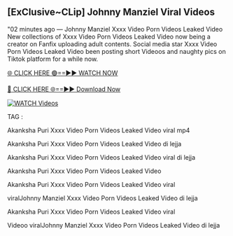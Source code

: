 ## [ExClusive~CLip] Johnny Manziel Viral Videos


"02 minutes ago — Johnny Manziel Xxxx Video Porn Videos Leaked Video New collections of   Xxxx Video Porn Videos Leaked Video now being a creator on Fanfix uploading adult contents. Social media star   Xxxx Video Porn Videos Leaked Video been posting short Videoos and naughty pics on Tiktok platform for a while now.


[🌐 CLICK HERE 🟢==►► WATCH NOW](https://cutt.ly/mrqM9kNd)

[🔴 CLICK HERE 🌐==►► Download Now](https://cutt.ly/mrqM9kNd)

[![WATCH Videos](https://i.imgur.com/dJHk4Zq.gif)](https://cutt.ly/mrqM9kNd)


TAG :

Akanksha Puri Xxxx Video Porn Videos Leaked Video viral mp4

Akanksha Puri Xxxx Video Porn Videos Leaked Video di lejja

Akanksha Puri Xxxx Video Porn Videos Leaked Video viral di lejja

Akanksha Puri Xxxx Video Porn Videos Leaked Video

Akanksha Puri Xxxx Video Porn Videos Leaked Video viral

viralJohnny Manziel Xxxx Video Porn Videos Leaked Video di lejja

Akanksha Puri Xxxx Video Porn Videos Leaked Video viral

Videoo viralJohnny Manziel Xxxx Video Porn Videos Leaked Video di lejja
